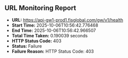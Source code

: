 ## URL Monitoring Report

- **URL:** https://api-gw1-prod1.fisglobal.com/gw/v1/health
- **Start Time:** 2025-10-06T10:56:42.776468
- **End Time:** 2025-10-06T10:56:42.966507
- **Total Time Taken:** 0.190039 seconds
- **HTTP Status Code:** 403
- **Status:** Failure
- **Failure Reason:** HTTP Status Code: 403
